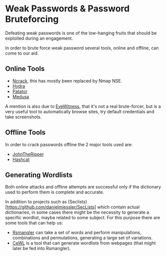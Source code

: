 # Weak Passwords & Password Bruteforcing

Defeating weak passwords is one of the low-hanging fruits that should be exploited during an
engagement.

In order to brute force weak password several tools, online and offline, can come to our aid.

## Online Tools

* [Ncrack](http://nmap.org/ncrack/), this has mostly been replaced by Nmap NSE.
* [Hydra](https://github.com/vanhauser-thc/thc-hydra)
* [Patator](https://github.com/lanjelot/patator)
* [Medusa](https://github.com/jmk-foofus/medusa)

A mention is also due to [EyeWitness](https://github.com/ChrisTruncer/EyeWitness), that it's not a
real brute-forcer, but is a very useful tool to automatically browse sites, try default credentials
and take screenshots.

## Offline Tools

In order to crack passwords offline the 2 major tools used are:

* [JohnTheRipper](https://www.openwall.com/john/)
* [Hashcat](https://hashcat.net/hashcat/)

## Generating Wordlists

Both online attacks and offline attempts are successful only if the dictionary used to perform them
is complete and accurate. 

In addition to projects such as (Seclists)[https://github.com/danielmiessler/SecLists] which contain
actual dictionaries, in some cases there might be the necessity to generate a specific wordlist,
maybe related to some subject. For this purpose there are some tools that can help us:

* [Rsmangler](https://digi.ninja/projects/rsmangler.php) can take a set of words and perform
  manipulations, combinations and permutations, generating a large set of variations.
* [CeWL](https://digi.ninja/projects/cewl.php) is a tool that can generate wordlists from webpages
  (that might later be fed into Rsmangler).

